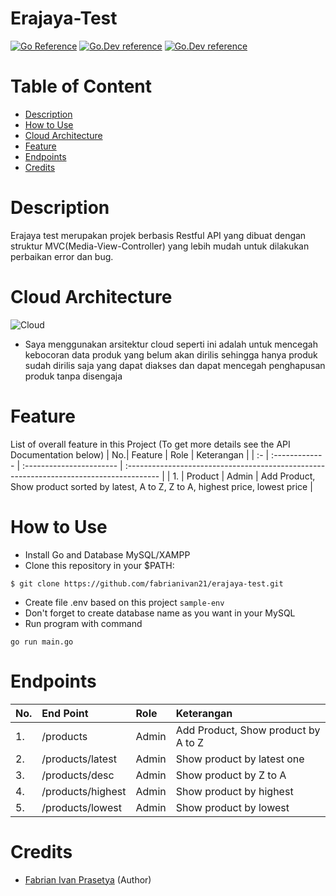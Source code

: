 # Erajaya-Test
[![Go Reference](https://pkg.go.dev/badge/golang.org/x/example.svg)](https://pkg.go.dev/golang.org/x/example)
[![Go.Dev reference](https://img.shields.io/badge/gorm-reference-blue?logo=go&logoColor=white)](https://pkg.go.dev/gorm.io/gorm?tab=doc)
[![Go.Dev reference](https://img.shields.io/badge/echo-reference-blue?logo=go&logoColor=white)](https://github.com/labstack/echo)

# Table of Content
- [Description](#description)
- [How to Use](#how-to-use)
- [Cloud Architecture](#cloud)
- [Feature](#feature)
- [Endpoints](#endpoints)
- [Credits](#credits)

# Description
Erajaya test merupakan projek berbasis Restful API yang dibuat dengan struktur MVC(Media-View-Controller) yang lebih mudah untuk dilakukan perbaikan error dan bug.

# Cloud Architecture
![Cloud](https://github.com/fabrianivan21/erajaya-test/blob/main/documentation/AWS.jpg)
- Saya menggunakan arsitektur cloud seperti ini adalah untuk mencegah kebocoran data produk yang belum akan dirilis sehingga hanya produk sudah dirilis saja yang dapat diakses dan dapat mencegah penghapusan produk tanpa disengaja

# Feature
List of overall feature in this Project (To get more details see the API Documentation below)
| No.| Feature        | Role                     | Keterangan                                                                              |
| :- | :------------- | :----------------------- | :-------------------------------------------------------------------------------------- |
| 1. | Product        | Admin                    | Add Product, Show product sorted by latest, A to Z, Z to A, highest price, lowest price |                                     

# How to Use
- Install Go and Database MySQL/XAMPP
- Clone this repository in your $PATH:
```
$ git clone https://github.com/fabrianivan21/erajaya-test.git
```
- Create file .env based on this project 
``
sample-env
``
- Don't forget to create database name as you want in your MySQL
- Run program with command
```
go run main.go
```
# Endpoints
| No.| End Point             | Role                     | Keterangan                                                                  |
| :- | :-------------------- | :----------------------- | :-------------------------------------------------------------------------- |
| 1. | /products             | Admin                    | Add Product, Show product by A to Z                                         |
| 2. | /products/latest      | Admin                    | Show product by latest one                                                  |
| 3. | /products/desc        | Admin                    | Show product by Z to A                                                      |
| 4. | /products/highest     | Admin                    | Show product by highest                                                     |
| 5. | /products/lowest      | Admin                    | Show product by lowest                                                      |

# Credits
- [Fabrian Ivan Prasetya](https://github.com/fabrianivan21) (Author)
